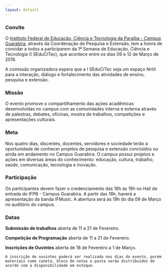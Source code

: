 ```yaml
---
layout: default
---
```


### Convite

O [Instituto Federal de Educação, Ciência e Tecnologia da Paraíba - Campus Guarabira](http://www.ifpb.edu.br/campi/campi/guarabira), através da Coordenação de Pesquisa e Extensão, tem a honra de convidar a todos a participarem da 1ª Semana de Educação, Ciência e Tecnologia (I SEduCiTec), que acontece entre os dias 09 e 12 de Março de 2016.

A comissão organizadora espera que a I SEduCiTec seja um espaço fértil para a interação, diálogo e fortalecimento das atividades de ensino, pesquisa e extensão.

### Missão

O evento promove o compartilhamento das ações acadêmicas desenvolvidas no campus com as comunidades interna e externa através de palestras, debates, oficinas, mostra de trabalhos, competições e apresentações culturais.

### Meta

Nos quatro dias, discentes, docentes, servidores e sociedade terão a oportunidade de conhecer projetos de pesquisa e extensão concluídos ou ainda em andamento no Campus Guarabira. O campus possui projetos e ações em diversas áreas do conhecimento: educação, cultura, trabalho, saúde, comunicação, tecnologia e inovação.

### Participação

Os participantes devem fazer o credenciamento das 16h às 19h no Hall de entrada do IFPB - Campus Guarabira. A partir das 18h, haverá a apresentação da banda IFMusic. A abertura será às 19h do dia 09 de Março no auditório do campus.

### Datas

**Submissão de trabalhos** aberta de 11 a 21 de Fevereiro.

**Competição de Programação** aberta de 11 a 21 de Fevereiro.

**Inscrições de Ouvintes** aberta de 18 de Fevereiro a 1 de Março.

`A inscrição de ouvintes poderá ser realizada nos dias do evento, porém materiais como caneta, bloco de notas e pasta serão distribuídos de acordo com a disponibilidade em estoque.`
